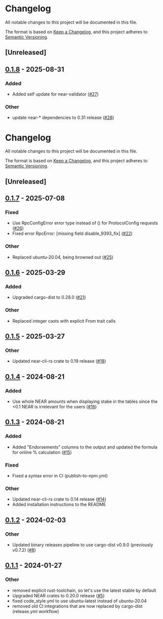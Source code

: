 # Changelog

All notable changes to this project will be documented in this file.

The format is based on [Keep a Changelog](https://keepachangelog.com/en/1.0.0/),
and this project adheres to [Semantic Versioning](https://semver.org/spec/v2.0.0.html).

## [Unreleased]

## [0.1.8](https://github.com/near-cli-rs/near-validator-cli-rs/compare/v0.1.7...v0.1.8) - 2025-08-31

### Added

- Added self update for near-validator ([#27](https://github.com/near-cli-rs/near-validator-cli-rs/pull/27))

### Other

- update near-* dependencies to 0.31 release ([#28](https://github.com/near-cli-rs/near-validator-cli-rs/pull/28))
# Changelog
All notable changes to this project will be documented in this file.

The format is based on [Keep a Changelog](https://keepachangelog.com/en/1.0.0/),
and this project adheres to [Semantic Versioning](https://semver.org/spec/v2.0.0.html).

## [Unreleased]

## [0.1.7](https://github.com/near-cli-rs/near-validator-cli-rs/compare/v0.1.6...v0.1.7) - 2025-07-08

### Fixed

- Use RpcConfigError error type instead of () for ProtocolConfig requests ([#26](https://github.com/near-cli-rs/near-validator-cli-rs/pull/26))
- Fixed error RpcError: [missing field disable_9393_fix]  ([#22](https://github.com/near-cli-rs/near-validator-cli-rs/pull/22))

### Other

- Replaced ubuntu-20.04, being browned out ([#25](https://github.com/near-cli-rs/near-validator-cli-rs/pull/25))

## [0.1.6](https://github.com/near-cli-rs/near-validator-cli-rs/compare/v0.1.5...v0.1.6) - 2025-03-29

### Added

- Upgraded cargo-dist to 0.28.0 ([#21](https://github.com/near-cli-rs/near-validator-cli-rs/pull/21))

### Other

- Replaced integer casts with explicit From trait calls

## [0.1.5](https://github.com/near-cli-rs/near-validator-cli-rs/compare/v0.1.4...v0.1.5) - 2025-03-27

### Other

- Updated near-cli-rs crate to 0.19 release ([#18](https://github.com/near-cli-rs/near-validator-cli-rs/pull/18))

## [0.1.4](https://github.com/near-cli-rs/near-validator-cli-rs/compare/v0.1.3...v0.1.4) - 2024-08-21

### Added
- Use whole NEAR amounts when displaying stake in the tables since the <0.1 NEAR is irrelevant for the users ([#16](https://github.com/near-cli-rs/near-validator-cli-rs/pull/16))

## [0.1.3](https://github.com/near-cli-rs/near-validator-cli-rs/compare/v0.1.2...v0.1.3) - 2024-08-21

### Added
- Added "Endorsements" columns to the output and updated the formula for online % calculation ([#15](https://github.com/near-cli-rs/near-validator-cli-rs/pull/15))

### Fixed
- Fixed a syntax error in CI (publish-to-npm.yml)

### Other
- Updated near-cli-rs crate to 0.14 release ([#14](https://github.com/near-cli-rs/near-validator-cli-rs/pull/14))
- Added installation instructions to the README

## [0.1.2](https://github.com/near-cli-rs/near-validator-cli-rs/compare/v0.1.1...v0.1.2) - 2024-02-03

### Other
- Updated binary releases pipeline to use cargo-dist v0.9.0 (previously v0.7.2) ([#8](https://github.com/near-cli-rs/near-validator-cli-rs/pull/8))

## [0.1.1](https://github.com/near-cli-rs/near-validator-cli-rs/compare/v0.1.0...v0.1.1) - 2024-01-27

### Other
- removed explicit rust-toolchain, so let's use the latest stable by default
- Upgraded NEAR crates to 0.20.0 release ([#5](https://github.com/near-cli-rs/near-validator-cli-rs/pull/5))
- fixed code_style.yml to use ubuntu-latest instead of ubuntu-20.04
- removed old CI integrations that are now replaced by cargo-dist (release.yml workflow)
